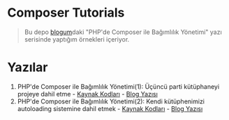 # Composer Tutorials
> Bu depo [blogum](https://erenhatirnaz.wordpress.com)daki
"PHP'de Composer ile Bağımlılık Yönetimi" yazı serisinde yaptığım örnekleri
içeriyor.

# Yazılar
1. PHP'de Composer ile Bağımlılık Yönetimi(1):
  Üçüncü parti kütüphaneyi projeye dahil etme -
  [Kaynak Kodları](bagimlilik-yonetimi-1) - 
  [Blog Yazısı](http://wp.me/p14nDk-9B)
2. PHP'de Composer ile Bağımlılık Yönetimi(2):
  Kendi kütüphenimizi autoloading sistemine dahil etmek -
  [Kaynak Kodları](bagimlilik-yonetimi-2) - 
  [Blog Yazısı](http://wp.me/p14nDk-eM)
